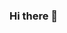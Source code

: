 ### Hi there 👋

<!--
**brunhildevink/brunhildevink** is a ✨ _special_ ✨ repository because its `README.md` (this file) appears on your GitHub profile.

Here are some ideas to get you started:
[cactus made by me](https://cdn.dribbble.com/users/1473016/screenshots/9667200/media/c200152a9de487acae2dc5b78d313d23.jpg)

- 🔭 I’m currently working on ...
- 🌱 I’m currently learning ...
- 👯 I’m looking to collaborate on ...
- 🤔 I’m looking for help with ...
- 💬 Ask me about ...
- 📫 How to reach me: ...
- 😄 Pronouns: ...
- ⚡ Fun fact: ...
-->


